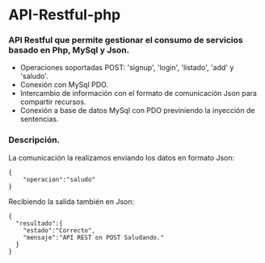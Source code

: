 # API-Restful-php
### API Restful que permite gestionar el consumo de servicios basado en Php, MySql y Json.

- Operaciones soportadas POST: 'signup', 'login', 'listado', 'add' y 'saludo'.
- Conexión con MySql PDO.
- Intercambio de información con el formato de comunicación Json para compartir recursos.
- Conexión a base de datos MySql con PDO previniendo la inyección de sentencias.

### Descripción.

La comunicación la realizamos enviando los datos en formato Json:

```
{
	"operacion":"saludo"
}
```

Recibiendo la salida también en Json:

```
{
  "resultado":{
    "estado":"Correcto",
    "mensaje":"API REST on POST Saludando."
  }
}
```
